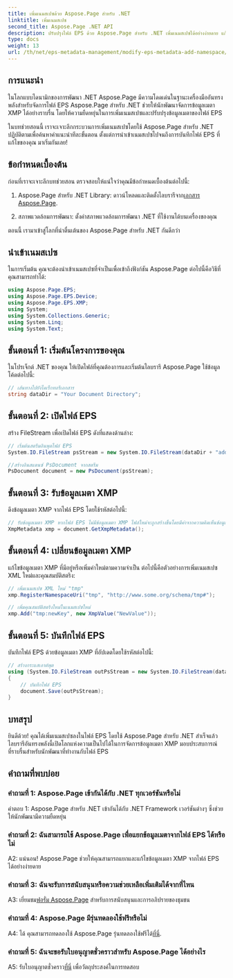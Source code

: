 ```yaml
---
title: เพิ่มเนมสเปซด้วย Aspose.Page สำหรับ .NET
linktitle: เพิ่มเนมสเปซ
second_title: Aspose.Page .NET API
description: ปรับปรุงไฟล์ EPS ด้วย Aspose.Page สำหรับ .NET เพิ่มเนมสเปซได้อย่างง่ายดาย แก้ไขข้อมูลเมตา XMP และเพิ่มขั้นตอนการพัฒนา .NET ของคุณ
type: docs
weight: 13
url: /th/net/eps-metadata-management/modify-eps-metadata-add-namespace/
---
```

## การแนะนำ

ในโลกแบบไดนามิกของการพัฒนา .NET Aspose.Page มีความโดดเด่นในฐานะเครื่องมืออันทรงพลังสำหรับจัดการไฟล์ EPS Aspose.Page สำหรับ .NET ช่วยให้นักพัฒนาจัดการข้อมูลเมตา XMP ได้อย่างราบรื่น โดยให้ความยืดหยุ่นในการเพิ่มเนมสเปซและปรับปรุงข้อมูลเมตาของไฟล์ EPS

ในบทช่วยสอนนี้ เราจะเจาะลึกกระบวนการเพิ่มเนมสเปซโดยใช้ Aspose.Page สำหรับ .NET ปฏิบัติตามเพื่อค้นหาคำแนะนำทีละขั้นตอน ตั้งแต่การนำเข้าเนมสเปซไปจนถึงการบันทึกไฟล์ EPS ที่แก้ไขของคุณ มาเริ่มกันเลย!

## ข้อกำหนดเบื้องต้น

ก่อนที่เราจะเจาะลึกบทช่วยสอน ตรวจสอบให้แน่ใจว่าคุณมีข้อกำหนดเบื้องต้นต่อไปนี้:

1.  Aspose.Page สำหรับ .NET Library: ดาวน์โหลดและติดตั้งไลบรารีจาก[เอกสาร Aspose.Page](https://reference.aspose.com/page/net/).

2. สภาพแวดล้อมการพัฒนา: ตั้งค่าสภาพแวดล้อมการพัฒนา .NET ที่ใช้งานได้บนเครื่องของคุณ

ตอนนี้ เรามาเข้าสู่โลกที่น่าตื่นเต้นของ Aspose.Page สำหรับ .NET กันดีกว่า

## นำเข้าเนมสเปซ

ในการเริ่มต้น คุณจะต้องนำเข้าเนมสเปซที่จำเป็นเพื่อเข้าถึงฟังก์ชัน Aspose.Page ต่อไปนี้คือวิธีที่คุณสามารถทำได้:

```csharp
using Aspose.Page.EPS;
using Aspose.Page.EPS.Device;
using Aspose.Page.EPS.XMP;
using System;
using System.Collections.Generic;
using System.Linq;
using System.Text;
```

## ขั้นตอนที่ 1: เริ่มต้นโครงการของคุณ

ในโปรเจ็กต์ .NET ของคุณ ให้เปิดไฟล์ที่คุณต้องการและเริ่มต้นไลบรารี Aspose.Page ใช้ข้อมูลโค้ดต่อไปนี้:

```csharp
// เส้นทางไปยังไดเร็กทอรีเอกสาร
string dataDir = "Your Document Directory";
```

## ขั้นตอนที่ 2: เปิดไฟล์ EPS

สร้าง FileStream เพื่อเปิดไฟล์ EPS ดังที่แสดงด้านล่าง:

```csharp
// เริ่มต้นสตรีมอินพุตไฟล์ EPS
System.IO.FileStream psStream = new System.IO.FileStream(dataDir + "add_simple_props_input.eps", System.IO.FileMode.Open, System.IO.FileAccess.Read);

//สร้างอินสแตนซ์ PsDocument จากสตรีม
PsDocument document = new PsDocument(psStream);
```

## ขั้นตอนที่ 3: รับข้อมูลเมตา XMP

ดึงข้อมูลเมตา XMP จากไฟล์ EPS โดยใช้รหัสต่อไปนี้:

```csharp
// รับข้อมูลเมตา XMP หากไฟล์ EPS ไม่มีข้อมูลเมตา XMP ไฟล์ใหม่จะถูกสร้างขึ้นโดยมีค่าจากความคิดเห็นข้อมูลเมตา PS
XmpMetadata xmp = document.GetXmpMetadata();
```

## ขั้นตอนที่ 4: เปลี่ยนข้อมูลเมตา XMP

แก้ไขข้อมูลเมตา XMP ที่มีอยู่หรือเพิ่มค่าใหม่ตามความจำเป็น ต่อไปนี้คือตัวอย่างการเพิ่มเนมสเปซ XML ใหม่และคุณสมบัติสตริง:

```csharp
// เพิ่มเนมสเปซ XML ใหม่ "tmp"
xmp.RegisterNamespaceUri("tmp", "http://www.some.org/schema/tmp#");

// เพิ่มคุณสมบัติสตริงใหม่ในเนมสเปซใหม่
xmp.Add("tmp:newKey", new XmpValue("NewValue"));
```

## ขั้นตอนที่ 5: บันทึกไฟล์ EPS

บันทึกไฟล์ EPS ด้วยข้อมูลเมตา XMP ที่อัปเดตโดยใช้รหัสต่อไปนี้:

```csharp
// สร้างกระแสเอาต์พุต
using (System.IO.FileStream outPsStream = new System.IO.FileStream(dataDir + "add_namespace_output.eps", System.IO.FileMode.Create, System.IO.FileAccess.Write))
{
    // บันทึกไฟล์ EPS
    document.Save(outPsStream);
}
```

## บทสรุป

ยินดีด้วย! คุณได้เพิ่มเนมสเปซลงในไฟล์ EPS โดยใช้ Aspose.Page สำหรับ .NET สำเร็จแล้ว ไลบรารีอันทรงพลังนี้เปิดโลกแห่งความเป็นไปได้ในการจัดการข้อมูลเมตา XMP มอบประสบการณ์ที่ราบรื่นสำหรับนักพัฒนาที่ทำงานกับไฟล์ EPS

## คำถามที่พบบ่อย

### คำถามที่ 1: Aspose.Page เข้ากันได้กับ .NET ทุกเวอร์ชันหรือไม่

คำตอบ 1: Aspose.Page สำหรับ .NET เข้ากันได้กับ .NET Framework เวอร์ชันต่างๆ ซึ่งช่วยให้นักพัฒนามีความยืดหยุ่น

### คำถามที่ 2: ฉันสามารถใช้ Aspose.Page เพื่อแยกข้อมูลเมตาจากไฟล์ EPS ได้หรือไม่

A2: แน่นอน! Aspose.Page ช่วยให้คุณสามารถแยกและแก้ไขข้อมูลเมตา XMP จากไฟล์ EPS ได้อย่างง่ายดาย

### คำถามที่ 3: ฉันจะรับการสนับสนุนหรือความช่วยเหลือเพิ่มเติมได้จากที่ไหน

 A3: เยี่ยมชม[ฟอรั่ม Aspose.Page](https://forum.aspose.com/c/page/39) สำหรับการสนับสนุนและการอภิปรายของชุมชน

### คำถามที่ 4: Aspose.Page มีรุ่นทดลองใช้ฟรีหรือไม่

 A4: ได้ คุณสามารถทดลองใช้ Aspose.Page รุ่นทดลองใช้ฟรีได้[ที่นี่](https://releases.aspose.com/).

### คำถามที่ 5: ฉันจะขอรับใบอนุญาตชั่วคราวสำหรับ Aspose.Page ได้อย่างไร

 A5: รับใบอนุญาตชั่วคราว[ที่นี่](https://purchase.aspose.com/temporary-license/) เพื่อวัตถุประสงค์ในการทดสอบ